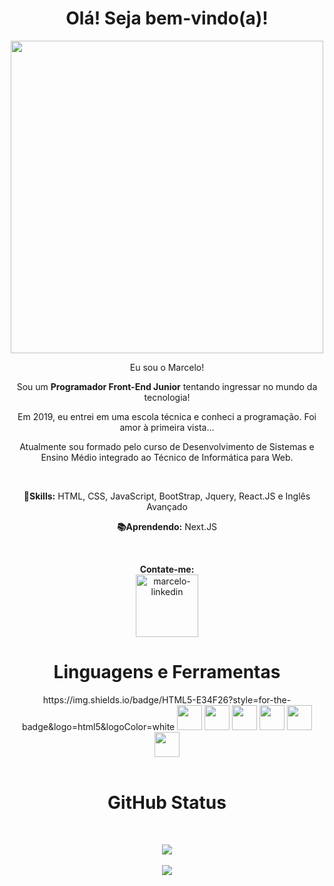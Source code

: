 
<div align="center">
        <h1>Olá! Seja bem-vindo(a)!</h1>
        <img src="https://user-images.githubusercontent.com/48383295/129462418-d43e34bb-5822-4819-8f83-c9172844e227.png" width="500px">
        <p>Eu sou o Marcelo!</p>
        <p>Sou um <strong>Programador Front-End Junior</strong> tentando ingressar no mundo da tecnologia!</p>
        <p>Em 2019, eu entrei em uma escola técnica e conheci a programação. Foi amor à primeira vista...</p> 
        <p> Atualmente sou formado pelo curso de Desenvolvimento de Sistemas e <br>Ensino Médio integrado ao Técnico de Informática para Web.</p><br/>
        <p><strong>💼Skills:</strong> HTML, CSS, JavaScript, BootStrap, Jquery, React.JS e Inglês Avançado</p>
        <p><strong>📚Aprendendo:</strong> Next.JS</p>
</div>
<br/>
<div align="center">
        <p>
          <strong>Contate-me: </strong><br />
          <a href="https://www.linkedin.com/in/marcelo-oliveira-mendes/" target="_blank">
          <img src="https://user-images.githubusercontent.com/48383295/129463275-de93d913-1ffa-4b64-be1c-430a87315a33.png" alt="marcelo-linkedin" width="100px">
          </a>
        </p>
</div>
<div align="center">
        <h1>Linguagens e Ferramentas</h1>
        https://img.shields.io/badge/HTML5-E34F26?style=for-the-badge&logo=html5&logoColor=white
        <img src="https://user-images.githubusercontent.com/48383295/129463438-ab8050f3-3a97-47cb-9f8b-c791b821446f.png" width="40">
        <img src="https://user-images.githubusercontent.com/48383295/129463435-f31be9c7-d4b1-4bf9-9d92-a3e15f6c0a99.png" width="40">
        <img src="https://user-images.githubusercontent.com/48383295/129463439-cb466b04-fe98-4519-a353-0f5d38f4118f.png" width="40">
        <img src="https://user-images.githubusercontent.com/48383295/129463434-0bf3318a-9912-4b37-94a1-5ebc4467ec7e.png" width="40">
        <img src="https://user-images.githubusercontent.com/48383295/129463437-3f6e3e01-71a0-4b2a-a69d-1376713ef3b9.png" width="40">
        <img src="https://user-images.githubusercontent.com/48383295/129463440-dfe1d6c1-99dc-4b1e-8b15-1f0b5f2ace84.png" width="40">
</div><br />
<div align="center">
        <h1>GitHub Status</h1><br />
        <p>
        <img src="https://github-readme-stats.vercel.app/api?username=marcelooliveiramendes&show_icons=true&theme=tokyonight"><br /><br />
        <img src="https://github-readme-stats.vercel.app/api/top-langs/?username=marcelooliveiramendes&layout=demo">  
        </p>

  

</div>

